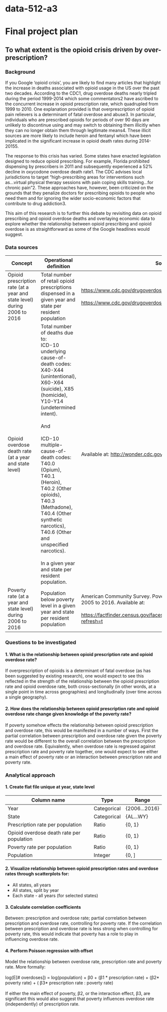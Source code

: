# data-512-a3 <br> 
# Final project plan <br> 

## To what extent is the opioid crisis driven by over-prescription? <br> 

### Background <br>
If you Google ‘opioid crisis’, you are likely to find many articles that highlight the increase in deaths associated with opioid usage in the US over the past two decades.   According to the CDC1, drug overdose deaths nearly tripled during the period 1999-2014 which some commentators2 have ascribed to the concurrent increase in opioid prescription rate, which quadrupled from 1999 to 2010.   One explanation provided is that overprescription of opioid pain relievers is a determinant of fatal overdose and abuse3.  In particular, individuals who are prescribed opioids for periods of over 90 days are unlikely to discontinue using and may switch to obtaining them illicitly when they can no longer obtain them through legitimate means4.   These illicit sources are more likely to include heroin and fentanyl which have been implicated in the significant increase in opioid death rates during 2014-20155. <br> 

The response to this crisis has varied.  Some states have enacted legislation designed to reduce opioid prescribing.  For example, Florida prohibited dispensing by prescribers in 2011 and subsequently experienced a 52% decline in oxycodone overdose death rate1.  The CDC advises local jurisdictions to target “high-prescribing areas for interventions such as...virtual physical therapy sessions with pain coping skills training...for chronic pain”2.  These approaches have, however, been criticized on the grounds that they penalize doctors for prescribing opioids to people who need them and for ignoring the wider socio-economic factors that contribute to drug addiction3. <br> 

This aim of this research is to further this debate by revisiting data on opioid prescribing and opioid overdose deaths and overlaying economic data to explore whether the relationship between opioid prescribing and opioid overdose is as straightforward as some of the Google headlines would suggest. <br> 

### Data sources <br> 

| Concept | Operational definition | Source |
| --- | ---| --- |
| Opioid prescription rate (at a year and state level) during 2006 to 2016 | Total number of retail opioid prescriptions dispensed in a given year and state per resident population | https://www.cdc.gov/drugoverdose/maps/rxstate2006.html <br><br> https://www.cdc.gov/drugoverdose/maps/rxstate2007.html | 
| Opioid overdose death rate (at a year and state level) | Total number of deaths due to:<br> ICD-10 underlying cause-of-death codes: X40-X44 (unintentional), X60-X64 (suicide), X85 (homicide), Y10-Y14 (undetermined intent). <br> <br>  And <br><br> ICD-10 multiple-cause-of-death codes:  T40.0 (Opium), T40.1 (Heroin), T40.2 (Other opioids), T40.3 (Methadone), T40.4 (Other synthetic narcotics), T40.6 (Other and unspecified narcotics).<br><br> In a given year and state per resident population. | Available at:  http://wonder.cdc.gov. | 
| Poverty rate (at a year and state level) during 2006 to 2016  | Population below poverty level in a given year and state per resident population | American Community Survey.  Poverty Status In The Past 12 Months. 2005 to 2016.  Available at: <br> <br> https://factfinder.census.gov/faces/nav/jsf/pages/searchresults.xhtml?refresh=t


### Questions to be investigated 

#### 1. What is the relationship between opioid prescription rate and opioid overdose rate? <br> 
If overprescription of opioids is a determinant of fatal overdose (as has been suggested by existing research), one would expect to see this reflected in the strength of the relationship between the opioid prescription rate and opioid overdose rate, both cross-sectionally (in other words, at a single point in time across geographies) and longitudinally (over time across a single geography).  
#### 2.  How does the relationship between opioid prescription rate and opioid overdose rate change given knowledge of the poverty rate?
If poverty somehow effects the relationship between opioid prescription and overdose rate, this would be manifested in a number of ways.   First the partial correlation between prescription and overdose rate given the poverty rate would be different to the overall correlation between the prescription and overdose rate.  Equivalently, when overdose rate is regressed against prescription rate and poverty rate together, one would expect to see either a main effect of poverty rate or an interaction between prescription rate and poverty rate.  

### Analytical approach 

#### 1. Create flat file unique at year, state level <br> 

| Column name | Type | Range | 
| --- | --- | --- | 
| Year | Categorical | {2006...2016} |
| State | Categorical | {AL...WY} |
| Prescription rate per population | Ratio | {0, 1} |
| Opioid overdose death rate per population | Ratio | {0, 1} |
| Poverty rate per population | Ratio | {0, 1} |
| Population | Integer |{0, ] |

#### 2. Visualize relationship between opioid prescription rates and overdose rates through scatterplots for: <br> 
- All states, all years 
- All states, split by year 
- Each state - all years (for selected states) 

#### 3. Calculate correlation coefficients <br> 
Between:  prescription and overdose rate;  partial correlation between prescription and overdose rate, controlling for poverty rate.    If the correlation between prescription and overdose rate is less strong when controlling for poverty rate, this would indicate that poverty has a role to play in influencing overdose rate.

#### 4. Perform Poisson regression with offset <br> 
Model the relationship between overdose rate, prescription rate and poverty rate.    More formally: <br> <br> 
log(E[# overdoses]) = log(population) + β0 + (β1 * prescription rate)  +  (β2* poverty rate)  + ( β3* prescription rate : poverty rate) <br> <br> 
If either the main effect of poverty,  β2, or the interaction effect,  β3, are significant this would also suggest that poverty influences overdose rate (independently) of prescription rate. <br> 

